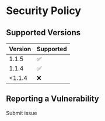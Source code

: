 # Security Policy

## Supported Versions

| Version | Supported          |
| ------- | ------------------ |
| 1.1.5   | :white_check_mark: |
| 1.1.4   | :white_check_mark: |
| <1.1.4  | :x:                |

## Reporting a Vulnerability

Submit issue
